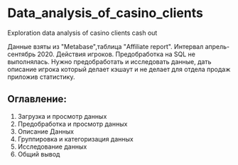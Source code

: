 # Data_analysis_of_casino_clients
Exploration data analysis of casino clients cash out 

Данные взяты из "Metabase",таблица "Affiliate report". 
Интервал апрель-сентябрь 2020. Действия игроков. Предобработка на SQL не выполнялась. 
Нужно предобработать и исследовать данные, дать описание игрока который делает кэшаут и не делает для отдела продаж приложив статистику.

## Оглавление:
1. Загрузка и просмотр данных
2. Предобработка и просмотр данных
3. Описание Данных
4. Группировка и категоризация данных
5. Исследование данных
6. Общий вывод
